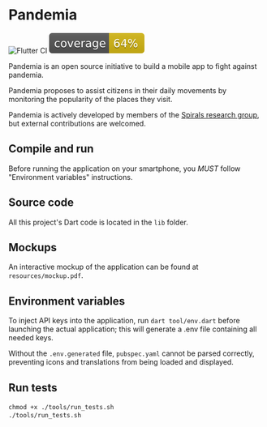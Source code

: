 # Pandemia
![Flutter CI](https://github.com/pandemia-app/pandemia/workflows/Flutter%20CI/badge.svg)
![Coverage badge](coverage/coverage_badge.svg)


Pandemia is an open source initiative to build a mobile app to fight against pandemia.

Pandemia proposes to assist citizens in their daily movements by monitoring the popularity of the places they visit.

Pandemia is actively developed by members of the [Spirals research group](https://team.inria.fr/spirals/), but external contributions are welcomed.

## Compile and run

Before running the application on your smartphone, you *MUST* follow "Environment variables"
instructions.

## Source code 

All this project's Dart code is located in the `lib` folder.

## Mockups 

An interactive mockup of the application can be found at `resources/mockup.pdf`.

## Environment variables

To inject API keys into the application, run `dart tool/env.dart` before launching the actual
application; this will generate a .env file containing all needed keys.

Without the `.env.generated` file, `pubspec.yaml` cannot be parsed correctly, preventing icons and
translations from being loaded and displayed.

## Run tests

```shell script
chmod +x ./tools/run_tests.sh
./tools/run_tests.sh
```